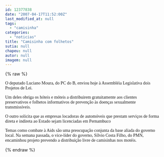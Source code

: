 ```yaml
---
id: 12377838
date: "2007-04-17T11:52:00Z"
last_modified_at: null
tags:
  - "camisinha"
categories:
  - "noticias"
title: "Camisinha com folhetos"
sutia: null
chapeu: null
autor: null
imagem: null
---
```

{% raw %}
<p><P><FONT face=Verdana>O deputado Luciano Moura, do PC do B, enviou hoje à Assembléia Legislativa dois Projetos de Lei. </FONT></P></p>
<p><P><FONT face=Verdana>Um deles obriga os hóteis e móteis a distribuirem gratuitamente aos clientes preservativos e folhetos informativos de prevenção às doenças sexualmente transmissíveis. </FONT></P></p>
<p><P><FONT face=Verdana>O outro solicita que as empresas locadoras de automóveis que prestam serviços de forma direta e indireta ao Estado sejam licenciadas em Pernambuco</FONT></P></p>
<p><P><FONT face=Verdana>Temas como combate à Aids são uma preocupação conjunta da base aliada do governo local. Na semana passada, o vice-líder do governo, Sílvio Costa Filho,&nbsp;do PMN, encaminhou projeto prevendo a distribuição livre de camisinhas nos motéis.</FONT></P> </p>
{% endraw %}